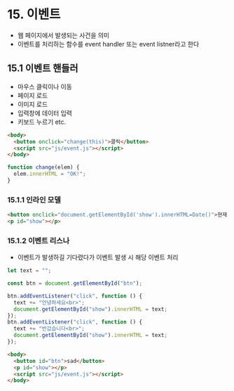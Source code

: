 # 15. 이벤트

- 웹 페이지에서 발생되는 사건을 의미
- 이벤트를 처리하는 함수를 event handler 또는 event listner라고 한다

## 15.1 이벤트 핸들러

- 마우스 클릭이나 이동
- 페이지 로드
- 이미지 로드
- 입력창에 데이터 입력
- 키보드 누르기 etc.

```html
<body>
  <button onclick="change(this)">클릭</button>
  <script src="js/event.js"></script>
</body>
```

```js
function change(elem) {
  elem.innerHTML = "OK!";
}
```

### 15.1.1 인라인 모델

```html
<button onclick="document.getElementById('show').innerHTML=Date()">현재 시간은?</button>
<p id="show"></p>
```

### 15.1.2 이벤트 리스나

- 이벤트가 발생하길 기다렸다가 이벤트 발생 시 해당 이벤트 처리

```js
let text = "";

const btn = document.getElementById("btn");

btn.addEventListener("click", function () {
  text += "안녕하세요<br>";
  document.getElementById("show").innerHTML = text;
});
btn.addEventListener("click", function () {
  text += "반갑습니다<br>";
  document.getElementById("show").innerHTML = text;
});
```

```html
<body>
  <button id="btn">sad</button>
  <p id="show"></p>
  <script src="js/event.js"></script>
</body>
```
